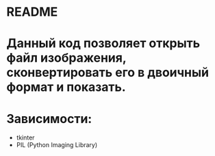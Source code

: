 
# README
# Данный код позволяет открыть файл изображения, сконвертировать его в двоичный формат и показать.

# Зависимости: 
- tkinter 
- PIL (Python Imaging Library)